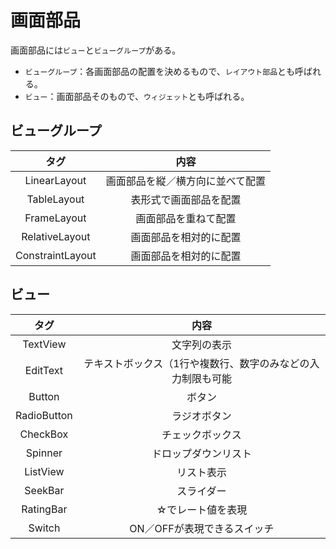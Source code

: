 # 画面部品

画面部品には`ビュー`と`ビューグループ`がある。

- `ビューグループ`：各画面部品の配置を決めるもので、`レイアウト部品`とも呼ばれる。
- `ビュー`：画面部品そのもので、`ウィジェット`とも呼ばれる。

## ビューグループ

|タグ|内容|
|:-:|:-:|
|LinearLayout|画面部品を縦／横方向に並べて配置|
|TableLayout|表形式で画面部品を配置|
|FrameLayout|画面部品を重ねて配置|
|RelativeLayout|画面部品を相対的に配置|
|ConstraintLayout|画面部品を相対的に配置|

## ビュー

|タグ|内容|
|:-:|:-:|
|TextView|文字列の表示|
|EditText|テキストボックス（1行や複数行、数字のみなどの入力制限も可能|
|Button|ボタン|
|RadioButton|ラジオボタン|
|CheckBox|チェックボックス|
|Spinner|ドロップダウンリスト|
|ListView|リスト表示|
|SeekBar|スライダー|
|RatingBar|☆でレート値を表現|
|Switch|ON／OFFが表現できるスイッチ|
